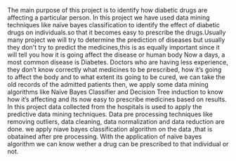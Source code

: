 The main purpose of this project is to identify how diabetic drugs are affecting a particular person. In this project we have used data mining techniques like naïve bayes classification to identify the effect of diabetic drugs on individuals.so that it becomes easy to prescribe the drugs.Usually many project we will try to determine the prediction of diseases but usually they don't try to predict the medicines,this is as equally important since it will tell you how it is going affect the disease or human body
Now a days, a most common disease is Diabetes. Doctors who are having less experience, they don’t know correctly what medicines to be prescribed, how it’s going to affect the body and to what extent its going to be cured, we can take the old records of the admitted patients then, we apply some data mining algorithms like Naïve Bayes Classifier and Decision Tree induction to know how it’s affecting and its now easy to prescribe medicines based on results.
In this project data collected from the hospitals is used to apply the predictive data mining techniques. Data pre processing techniques like removing outliers, data cleaning, data normalization and data reduction are done. we apply niave bayes classification algorithm on the data ,that is obatained  after pre processing. With the application of naïve bayes algorithm we can know wether a drug can be prescribed to that individual or not.
